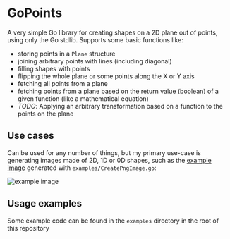 # GoPoints

A very simple Go library for creating shapes on a 2D plane out of points, using only the Go stdlib. Supports some basic functions like:
- storing points in a `Plane` structure
- joining arbitrary points with lines (including diagonal)
- filling shapes with points
- flipping the whole plane or some points along the X or Y axis
- fetching all points from a plane
- fetching points from a plane based on the return value (boolean) of a given function (like a mathematical equation)
- *TODO*: Applying an arbitrary transformation based on a function to the points on the plane

## Use cases

Can be used for any number of things, but my primary use-case is generating images made of 2D, 1D or 0D shapes, such as the [example image](https://github.com/TR-SLimey/gopoints/blob/master/examples/CreatePngImage.png?raw=true) generated with `examples/CreatePngImage.go`:

![example image](https://github.com/TR-SLimey/gopoints/blob/master/examples/CreatePngImage.png?raw=true)

## Usage examples

Some example code can be found in the `examples` directory in the root of this repository

